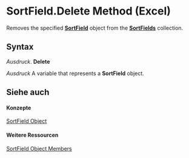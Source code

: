 
# SortField.Delete Method (Excel)

Removes the specified  **[SortField](2becf77f-c072-2060-9baf-ebcf785c05bb.md)** object from the **[SortFields](a9c83ea1-1cd9-1552-1f03-71bd92a2cc72.md)** collection.


## Syntax

 _Ausdruck_. **Delete**

 _Ausdruck_ A variable that represents a **SortField** object.


## Siehe auch


#### Konzepte


[SortField Object](2becf77f-c072-2060-9baf-ebcf785c05bb.md)
#### Weitere Ressourcen


[SortField Object Members](http://msdn.microsoft.com/library/f690a20f-e9aa-8ac7-2389-093707269120%28Office.15%29.aspx)